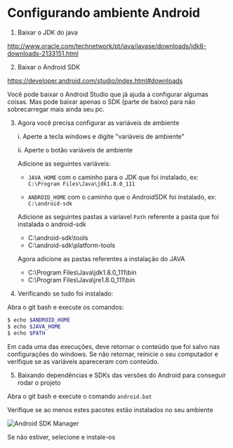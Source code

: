 # Configurando ambiente Android

1) Baixar o JDK do java

  http://www.oracle.com/technetwork/pt/java/javase/downloads/jdk8-downloads-2133151.html
    
2) Baixar o Android SDK

  https://developer.android.com/studio/index.html#downloads
  
  Você pode baixar o Android Studio que já ajuda a configurar algumas coisas. Mas pode baixar apenas o SDK 
  (parte de baixo) para não sobrecarregar mais ainda seu pc.

3) Agora você precisa configurar as variáveis de ambiente
   
   i. Aperte a tecla windows e digite "variáveis de ambiente"

   ii. Aperte o botão variáveis de ambiente

      Adicione as seguintes variáveis:
   
      * `JAVA_HOME` com o caminho para o JDK que foi instalado, ex: `C:\Program Files\Java\jdk1.8.0_111`
   
      * `ANDROID_HOME` com o caminho que o AndroidSDK foi instalado, ex: `C:\android-sdk`

      Adicione as seguintes pastas a variavel `Path` referente a pasta que foi instalada o android-sdk

      * C:\android-sdk\tools
      * C:\android-sdk\platform-tools
      
      Agora adicione as pastas referentes a instalação do JAVA
      
      * C:\Program Files\Java\jdk1.8.0_111\bin
      * C:\Program Files\Java\jre1.8.0_111\bin

4) Verificando se tudo foi instalado:

  Abra o git bash e execute os comandos:
  
  ```bash
  $ echo $ANDROID_HOME
  $ echo $JAVA_HOME
  $ echo $PATH
  ```
  
  Em cada uma das execuções, deve retornar o conteúdo que foi salvo nas configurações do windows. Se não retornar, 
  reinicie o seu computador e verifique se as variáveis apareceram com conteúdo.
  
5) Baixando dependências e SDKs das versões do Android para conseguir rodar o projeto

  Abra o git bash e execute o comando `android.bat`

  Verifique se ao menos estes pacotes estão instalados no seu ambiente

  ![Android SDK Manager](https://github.com/ebertti/phonegap-aula/blob/master/imagens/android-skd-manager-01.png?raw=true)

  Se não estiver, selecione e instale-os
